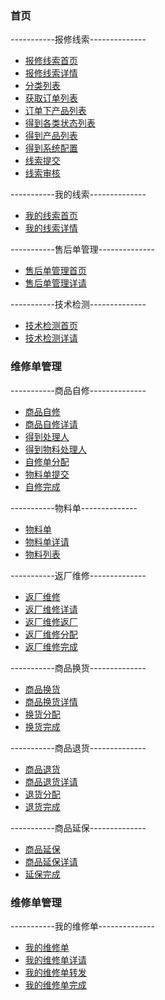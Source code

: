 ### **首页**

-----------报修线索--------------

 - [报修线索首页](clue_index)
 - [报修线索详情](clue_info)
 - [分类列表](clue_cate)
 - [获取订单列表](clue_order)
 - [订单下产品列表](clue_goods)
 - [得到各类状态列表](clue_status)
 - [得到产品列表](clue_list)
 - [得到系统配置](clue_config)
 - [线索提交](clue_tijiao)
 - [线索审核](clue_audit)
 
-----------我的线索--------------
 - [我的线索首页](myclue_index)
 - [我的线索详情](myclue_info)

-----------售后单管理--------------
 - [售后单管理首页](fxd_index)
 - [售后单管理详请](fxd_info)

-----------技术检测--------------
 - [技术检测首页](check_index)
 - [技术检测详请](check_info)

### **维修单管理**
-----------商品自修--------------
 - [商品自修](zixiu_index)
 - [商品自修详请](zixiu_info)
 - [得到处理人](zixiu_deal)
 - [得到物料处理人](zixiu_wuliao)
 - [自修单分配](zixiu_fenpei)
 - [物料单提交](zixiu_sub)
 - [自修完成](zixiu_fini)

-----------物料单--------------
 - [物料单](materal_index)
 - [物料单详请](materal_info)
 - [物料列表](materal_list)

-----------返厂维修--------------
 - [返厂维修](fanchang_index)
 - [返厂维修详请](fanchang_info)
 - [返厂维修返厂](fanchang_fini)
 - [返厂维修分配](fanchang_fenpei)
 - [返厂维修完成](fanchang_wancheng)

-----------商品换货--------------
 - [商品换货](huanhuo_index)
 - [商品换货详情](huanhuo_info)
 - [换货分配](huanhuo_fenpei)
 - [换货完成](huanhuo_wancheng)

-----------商品退货--------------
 - [商品退货](tuihuo_index)
 - [商品退货详请](tuihuo_info)
 - [退货分配](tuihuo_fenpei)
 - [退货完成](tuihuo_wancheng)

-----------商品延保--------------
 - [商品延保](yanbao_index)
 - [商品延保详请](yanbao_info)
 - [延保完成](yanbao_wancheng)

### **维修单管理**
-----------我的维修单--------------
 - [我的维修单](myrxd_index)
 - [我的维修单详请](myfxd_info)
 - [我的维修单转发](myfxd_zf)
 - [我的维修单完成](myfxd_fif)